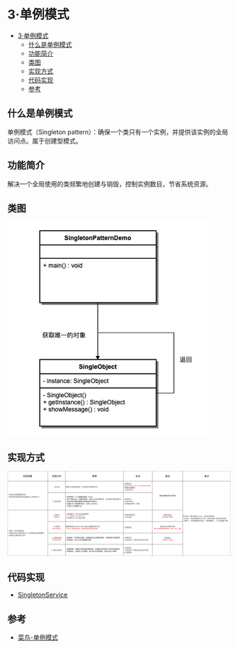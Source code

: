 # 3·单例模式

- [3·单例模式](#3单例模式)
  - [什么是单例模式](#什么是单例模式)
  - [功能简介](#功能简介)
  - [类图](#类图)
  - [实现方式](#实现方式)
  - [代码实现](#代码实现)
  - [参考](#参考)

## 什么是单例模式
单例模式（Singleton pattern）：确保一个类只有一个实例，并提供该实例的全局访问点。属于创建型模式。

## 功能简介
解决一个全局使用的类频繁地创建与销毁，控制实例数目，节省系统资源。

## 类图
![图4-单例模式类图](/docs/images/图4-单例模式类图.jpg)

## 实现方式
![图3-单例模式实现方式区别](/docs/images/图3-单例模式实现方式区别.png)

## 代码实现
- [SingletonService](/src/main/java/com/ly/pattern/singleton/SingletonService.java)

## 参考
- [菜鸟-单例模式](https://www.runoob.com/design-pattern/singleton-pattern.html)